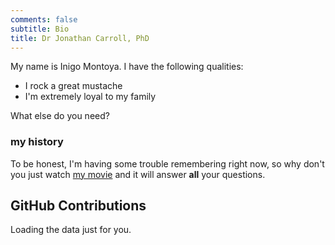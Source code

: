 ```yaml
---
comments: false
subtitle: Bio
title: Dr Jonathan Carroll, PhD
---
```


My name is Inigo Montoya. I have the following qualities:

- I rock a great mustache
- I'm extremely loyal to my family

What else do you need?

### my history

To be honest, I'm having some trouble remembering right now, so why don't you just watch [my movie](http://en.wikipedia.org/wiki/The_Princess_Bride_%28film%29) and it will answer **all** your questions.

## GitHub Contributions

<!-- Prepare a container for your calendar. -->
<script src="https://ionicabizau.github.io/github-calendar/dist/github-calendar.min.js">
</script>

<!-- Optionally, include the theme (if you don't want to struggle to write the CSS) -->
<link rel="stylesheet" href="https://github.com/IonicaBizau/github-calendar/blob/gh-pages/dist/github-calendar.css"/>

<!-- Prepare a container for your calendar. -->
<div class="calendar">
    <!-- Loading stuff -->
    Loading the data just for you.
</div>

<script>
    new GitHubCalendar(".calendar", "jonocarroll");
</script>
